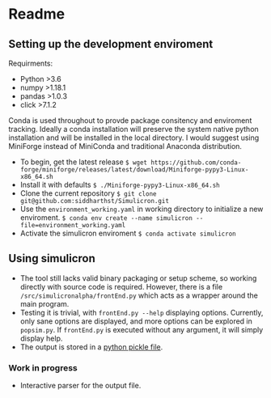 
# Readme
## Setting up the development enviroment
Requirments:
- Python >3.6
- numpy  >1.18.1
- pandas >1.0.3
- click  >7.1.2

Conda is used throughout to provde package consitency and enviroment tracking. Ideally a conda installation will preserve the system native python installation and will be installed in the local directory. I would suggest using MiniForge instead of MiniConda and traditional Anaconda distribution. 
- To begin, get the latest release
`$ wget https://github.com/conda-forge/miniforge/releases/latest/download/Miniforge-pypy3-Linux-x86_64.sh`
- Install it with defaults 
`$ ./Miniforge-pypy3-Linux-x86_64.sh`
- Clone the current repository
`$ git clone git@github.com:siddharthst/Simulicron.git`
- Use the `environment_working.yaml` in working directory to initialize a new enviroment. 
`$ conda env create --name simulicron --file=environment_working.yaml`
- Activate the simulicron enviroment
`$ conda activate simulicron`

## Using simulicron
- The tool still lacks valid binary packaging or setup scheme, so working directly with source code is required. However, there is a file `/src/simulicronalpha/frontEnd.py` which acts as a wrapper around the main program.
- Testing it is trivial, with `frontEnd.py --help` displaying options. Currently, only sane options are displayed, and more options can be explored in `popsim.py`. If `frontEnd.py` is executed without any argument, it will simply display help.
- The output is stored in a [python pickle file](https://docs.python.org/3/library/pickle.html). 

### Work in progress
- Interactive parser for the output file.

